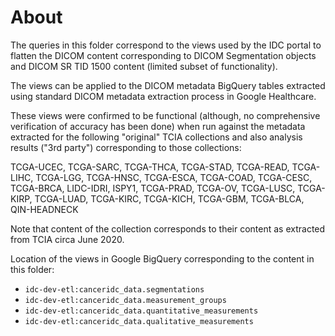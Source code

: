 # About

The queries in this folder correspond to the views used by the IDC portal to
flatten the DICOM content corresponding to DICOM Segmentation objects and DICOM SR
TID 1500 content (limited subset of functionality).

The views can be applied to the DICOM metadata BigQuery tables extracted using standard
DICOM metadata extraction process in Google Healthcare.

These views were confirmed to be functional (although, no comprehensive verification
of accuracy has been done) when run against the metadata extracted for the following
"original" TCIA collections and also analysis results ("3rd party") corresponding to
those collections:

TCGA-UCEC, TCGA-SARC, TCGA-THCA, TCGA-STAD, TCGA-READ, TCGA-LIHC, TCGA-LGG, TCGA-HNSC, TCGA-ESCA, TCGA-COAD, TCGA-CESC, TCGA-BRCA, LIDC-IDRI, ISPY1, TCGA-PRAD, TCGA-OV, TCGA-LUSC, TCGA-KIRP, TCGA-LUAD, TCGA-KIRC, TCGA-KICH, TCGA-GBM, TCGA-BLCA, QIN-HEADNECK

Note that content of the collection corresponds to their content as extracted from
TCIA circa June 2020.

Location of the views in Google BigQuery corresponding to the content in this folder:

* `idc-dev-etl:canceridc_data.segmentations`
* `idc-dev-etl:canceridc_data.measurement_groups`
* `idc-dev-etl:canceridc_data.quantitative_measurements`
* `idc-dev-etl:canceridc_data.qualitative_measurements`
